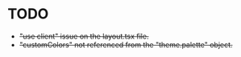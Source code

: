 # TODO

- ~~"use client" issue on the layout.tsx file.~~
- ~~"customColors" not referenced from the "theme.palette" object.~~

